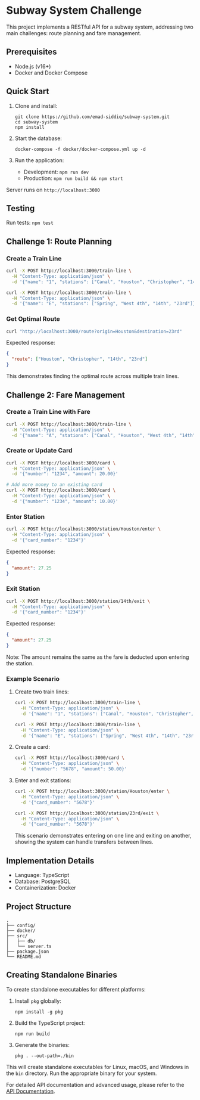 # Subway System Challenge

This project implements a RESTful API for a subway system, addressing two main challenges: route planning and fare management.

## Prerequisites
- Node.js (v16+)
- Docker and Docker Compose

## Quick Start
1. Clone and install:
   ```
   git clone https://github.com/emad-siddiq/subway-system.git
   cd subway-system
   npm install
   ```

2. Start the database:
   ```
   docker-compose -f docker/docker-compose.yml up -d
   ```

3. Run the application:
   - Development: `npm run dev`
   - Production: `npm run build && npm start`

Server runs on `http://localhost:3000`

## Testing
Run tests: `npm test`

## Challenge 1: Route Planning

### Create a Train Line
```bash
curl -X POST http://localhost:3000/train-line \
  -H "Content-Type: application/json" \
  -d '{"name": "1", "stations": ["Canal", "Houston", "Christopher", "14th"]}'
```

```bash
curl -X POST http://localhost:3000/train-line \
  -H "Content-Type: application/json" \
  -d '{"name": "E", "stations": ["Spring", "West 4th", "14th", "23rd"]}'
```

### Get Optimal Route
```bash
curl "http://localhost:3000/route?origin=Houston&destination=23rd"
```

Expected response:
```json
{
  "route": ["Houston", "Christopher", "14th", "23rd"]
}
```

This demonstrates finding the optimal route across multiple train lines.

## Challenge 2: Fare Management

### Create a Train Line with Fare
```bash
curl -X POST http://localhost:3000/train-line \
  -H "Content-Type: application/json" \
  -d '{"name": "A", "stations": ["Canal", "Houston", "West 4th", "14th"], "fare": 2.75}'
```

### Create or Update Card
```bash
curl -X POST http://localhost:3000/card \
  -H "Content-Type: application/json" \
  -d '{"number": "1234", "amount": 20.00}'
```

```bash
# Add more money to an existing card
curl -X POST http://localhost:3000/card \
  -H "Content-Type: application/json" \
  -d '{"number": "1234", "amount": 10.00}'
```

### Enter Station
```bash
curl -X POST http://localhost:3000/station/Houston/enter \
  -H "Content-Type: application/json" \
  -d '{"card_number": "1234"}'
```

Expected response:
```json
{
  "amount": 27.25
}
```

### Exit Station
```bash
curl -X POST http://localhost:3000/station/14th/exit \
  -H "Content-Type: application/json" \
  -d '{"card_number": "1234"}'
```

Expected response:
```json
{
  "amount": 27.25
}
```

Note: The amount remains the same as the fare is deducted upon entering the station.

### Example Scenario
1. Create two train lines:
   ```bash
   curl -X POST http://localhost:3000/train-line \
     -H "Content-Type: application/json" \
     -d '{"name": "1", "stations": ["Canal", "Houston", "Christopher", "14th"], "fare": 2.75}'
   
   curl -X POST http://localhost:3000/train-line \
     -H "Content-Type: application/json" \
     -d '{"name": "E", "stations": ["Spring", "West 4th", "14th", "23rd"], "fare": 3.00}'
   ```

2. Create a card:
   ```bash
   curl -X POST http://localhost:3000/card \
     -H "Content-Type: application/json" \
     -d '{"number": "5678", "amount": 50.00}'
   ```

3. Enter and exit stations:
   ```bash
   curl -X POST http://localhost:3000/station/Houston/enter \
     -H "Content-Type: application/json" \
     -d '{"card_number": "5678"}'
   
   curl -X POST http://localhost:3000/station/23rd/exit \
     -H "Content-Type: application/json" \
     -d '{"card_number": "5678"}'
   ```

   This scenario demonstrates entering on one line and exiting on another, showing the system can handle transfers between lines.

## Implementation Details

- Language: TypeScript
- Database: PostgreSQL
- Containerization: Docker

## Project Structure
```
.
├── config/
├── docker/
├── src/
│   ├── db/
│   └── server.ts
├── package.json
└── README.md
```

## Creating Standalone Binaries

To create standalone executables for different platforms:

1. Install `pkg` globally:
   ```
   npm install -g pkg
   ```

2. Build the TypeScript project:
   ```
   npm run build
   ```

3. Generate the binaries:
   ```
   pkg . --out-path=./bin
   ```

This will create standalone executables for Linux, macOS, and Windows in the `bin` directory. Run the appropriate binary for your system.

For detailed API documentation and advanced usage, please refer to the [API Documentation](link-to-your-api-docs).